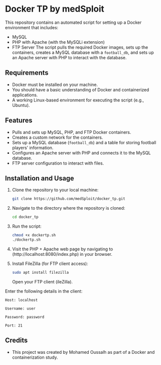 # Docker TP by medSploit

This repository contains an automated script for setting up a Docker environment that includes:
- MySQL
- PHP with Apache (with the MySQLi extension)
- FTP Server
The script pulls the required Docker images, sets up the containers, creates a MySQL database with a `football_db`, and sets up an Apache server with PHP to interact with the database.

## Requirements

- Docker must be installed on your machine.
- You should have a basic understanding of Docker and containerized applications.
- A working Linux-based environment for executing the script (e.g., Ubuntu).

## Features

- Pulls and sets up MySQL, PHP, and FTP Docker containers.
- Creates a custom network for the containers.
- Sets up a MySQL database (`football_db`) and a table for storing football players' information.
- Configures an Apache server with PHP and connects it to the MySQL database.
- FTP server configuration to interact with files.

## Installation and Usage

1. Clone the repository to your local machine:

   ```bash
   git clone https://github.com/medSploit/docker_tp.git
   ```

2. Navigate to the directory where the repository is cloned:

   ```bash
   cd docker_tp
   ```

3. Run the script:

   ```bash
   chmod +x dockertp.sh
   ./dockertp.sh
   ```

4. Visit the PHP + Apache web page by navigating to (http://localhost:8080/index.php) in your browser.

5. Install FileZilla (for FTP client access):

   ```bash
   sudo apt install filezilla
   ```
   Open your FTP client (ileZilla).

Enter the following details in the client:

    Host: localhost

    Username: user

    Password: password

    Port: 21

## Credits

- This project was created by Mohamed Oussalh as part of a Docker and containerization study.

